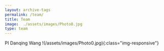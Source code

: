 ```yaml
---
layout: archive-tags
permalink: /team/
title: Team
image:  ./assets/images/Photo0.jpg
type: team
---
```


PI
Danqing Wang
!(/assets/images/Photo0.jpg){:class="img-responsive"}


